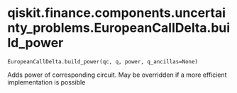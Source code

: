 # qiskit.finance.components.uncertainty\_problems.EuropeanCallDelta.build\_power

`EuropeanCallDelta.build_power(qc, q, power, q_ancillas=None)`

Adds power of corresponding circuit. May be overridden if a more efficient implementation is possible
